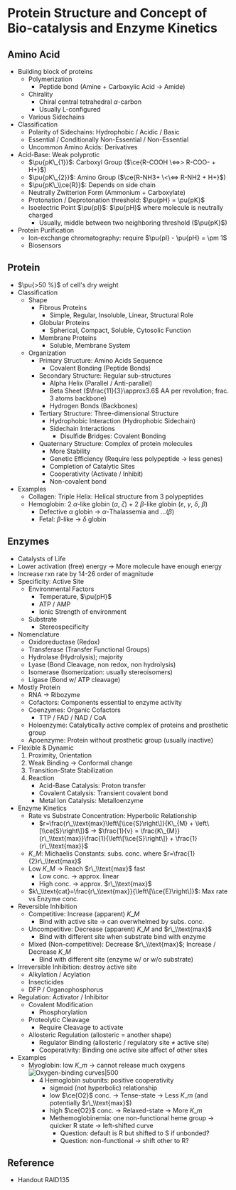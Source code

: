 # Protein Structure and Concept of Bio-catalysis and Enzyme Kinetics

## Amino Acid

* Building block of proteins
  * Polymerization
    * Peptide bond (Amine + Carboxylic Acid → Amide)
  * Chirality
    * Chiral central tetrahedral $\alpha$-carbon
    * Usually L-configured
  * Various Sidechains
* Classification
  * Polarity of Sidechains: Hydrophobic / Acidic / Basic
  * Essential / Conditionally Non-Essential / Non-Essential
  * Uncommon Amino Acids: Derivatives
* Acid-Base: Weak polyprotic
  * $\pu{pK\_{1}}$: Carboxyl Group ($\ce{R-COOH \<=>> R-COO- + H+}$)
  * $\pu{pK\_{2}}$: Amino Group ($\ce{R-NH3+ \<\<=> R-NH2 + H+}$)
  * $\pu{pK\_\\ce{R}}$: Depends on side chain
  * Neutrally Zwitterion Form (Ammonium + Carboxylate)
  * Protonation / Deprotonation threshold: $\pu{pH} = \pu{pK}$
  * Isoelectric Point $\pu{pI}$: $\pu{pH}$ where molecule is neutrally charged
    * Usually, middle between two neighboring threshold ($\pu{pK}$)
* Protein Purification
  * Ion-exchange chromatography: require $\pu{pI} - \pu{pH} = \pm 1$
  * Biosensors

## Protein

* $\pu{>50 %}$ of cell's dry weight
* Classification
  * Shape
    * Fibrous Proteins
      * Simple, Regular, Insoluble, Linear, Structural Role
    * Globular Proteins
      * Spherical, Compact, Soluble, Cytosolic Function
    * Membrane Proteins
      * Soluble, Membrane System
  * Organization
    * Primary Structure: Amino Acids Sequence
      * Covalent Bonding (Peptide Bonds)
    * Secondary Structure: Regular sub-structures
      * Alpha Helix (Parallel / Anti-parallel)
      * Beta Sheet ($\frac{11}{3}\approx3.6$ AA per revolution; frac. 3 atoms backbone)
      * Hydrogen Bonds (Backbones)
    * Tertiary Structure: Three-dimensional Structure
      * Hydrophobic Interaction (Hydrophobic Sidechain)
      * Sidechain Interactions
        * Disulfide Bridges: Covalent Bonding
    * Quaternary Structure: Complex of protein molecules
      * More Stability
      * Genetic Efficiency (Require less polypeptide → less genes)
      * Completion of Catalytic Sites
      * Cooperativity (Activate / Inhibit)
      * Non-covalent bond
* Examples
  * Collagen: Triple Helix: Helical structure from 3 polypeptides
  * Hemoglobin: 2 $\alpha$-like globin ($\alpha$, $\zeta$) + 2 $\beta$-like globin ($\varepsilon$, $\gamma$, $\delta$, $\beta$)
    * Defective $\alpha$ globin → $\alpha$-Thalassemia and …($\beta$)
    * Fetal: $\beta$-like → $\delta$ globin

## Enzymes

* Catalysts of Life
* Lower activation (free) energy → More molecule have enough energy
* Increase rxn rate by 14-26 order of magnitude
* Specificity: Active Site
  * Environmental Factors
    * Temperature, $\pu{pH}$
    * ATP / AMP
    * Ionic Strength of environment
  * Substrate
    * Stereospecificity
* Nomenclature
  * Oxidoreductase (Redox)
  * Transferase (Transfer Functional Groups)
  * Hydrolase (Hydrolysis); majority
  * Lyase (Bond Cleavage, non redox, non hydrolysis)
  * Isomerase (Isomerization: usually stereoisomers)
  * Ligase (Bond w/ ATP cleavage)
* Mostly Protein
  * RNA → Ribozyme
  * Cofactors: Components essential to enzyme activity
  * Coenzymes: Organic Cofactors
    * TTP / FAD / NAD / CoA
  * Holoenzyme: Catalytically active complex of proteins and prosthetic group
  * Apoenzyme: Protein without prosthetic group (usually inactive)
* Flexible & Dynamic
  1. Proximity, Orientation
  1. Weak Binding → Conformal change
  1. Transition-State Stabilization
  1. Reaction
     * Acid-Base Catalysis: Proton transfer
     * Covalent Catalysis: Transient covalent bond
     * Metal Ion Catalysis: Metalloenzyme
* Enzyme Kinetics
  * Rate vs Substrate Concentration: Hyperbolic Relationship
    * $r=\frac{r\_\\text{max}\left\[\\ce{S}\right\]}{K\_{M} + \left\[\\ce{S}\right\]}$ → $\frac{1}{v} = \frac{K\_{M}}{r\_\\text{max}}\frac{1}{\left\[\\ce{S}\right\]} + \frac{1}{r\_\\text{max}}$
  * $K\_{M}$: Michaelis Constants: subs. conc. where $r=\frac{1}{2}r\_\\text{max}$
  * Low $K\_{M}$ → Reach $r\_\\text{max}$ fast
    * Low conc. → approx. linear
    * High conc. → approx. $r\_\\text{max}$
  * $k\_\\text{cat}=\frac{r\_\\text{max}}{\left\[\\ce{E}\right\]}$: Max rate vs Enzyme conc.
* Reversible Inhibition
  * Competitive: Increase (apparent) $K\_{M}$
    * Bind with active site → can overwhelmed by subs. conc.
  * Uncompetitive: Decrease (apparent) $K\_{M}$ and $r\_\\text{max}$
    * Bind with different site when substrate bind with enzyme
  * Mixed (Non-competitive): Decrease $r\_\\text{max}$; Increase / Decrease $K\_{M}$
    * Bind with different site (enzyme w/ or w/o substrate)
* Irreversible Inhibition: destroy active site
  * Alkylation / Acylation
  * Insecticides
  * DFP / Organophosphorus
* Regulation: Activator / Inhibitor
  * Covalent Modification
    * Phosphorylation
  * Proteolytic Cleavage
    * Require Cleavage to activate
  * Allosteric Regulation (allosteric = another shape)
    * Regulator Binding (allosteric / regulatory site ≠ active site)
    * Cooperativity: Binding one active site affect of other sites
* Examples
  * Myoglobin: low $K\_{m}$ → cannot release much oxygens  
    ![Oxygen-binding curves|500](https://upload.wikimedia.org/wikipedia/commons/2/2e/Cooperativity_graph.JPG)
    * 4 Hemoglobin subunits: positive cooperativity
      * sigmoid (not hyperbolic) relationship
      * low $\ce{O2}$ conc. → Tense-state → Less $K\_{m}$ (and potentially $r\_\\text{max}$)
      * high $\ce{O2}$ conc. → Relaxed-state → More $K\_{m}$
      * Methemoglobinemia: one non-functional heme group → quicker R state → left-shifted curve
        * Question: default is R but shifted to S if unbonded?
        * Question: non-functional → shift other to R?

## Reference

* Handout RAID135
